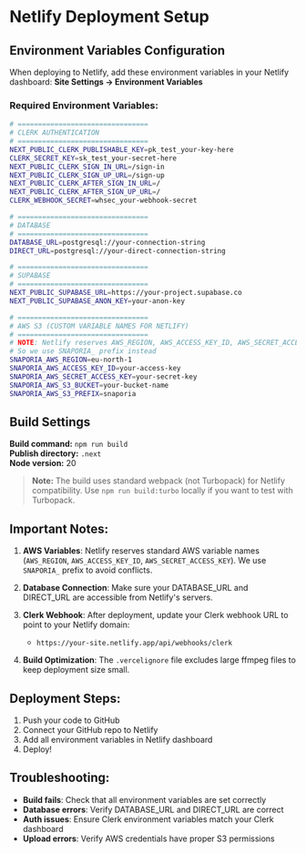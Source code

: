 # Netlify Deployment Setup

## Environment Variables Configuration

When deploying to Netlify, add these environment variables in your Netlify dashboard:
**Site Settings → Environment Variables**

### Required Environment Variables:

```bash
# ================================
# CLERK AUTHENTICATION
# ================================
NEXT_PUBLIC_CLERK_PUBLISHABLE_KEY=pk_test_your-key-here
CLERK_SECRET_KEY=sk_test_your-secret-here
NEXT_PUBLIC_CLERK_SIGN_IN_URL=/sign-in
NEXT_PUBLIC_CLERK_SIGN_UP_URL=/sign-up
NEXT_PUBLIC_CLERK_AFTER_SIGN_IN_URL=/
NEXT_PUBLIC_CLERK_AFTER_SIGN_UP_URL=/
CLERK_WEBHOOK_SECRET=whsec_your-webhook-secret

# ================================
# DATABASE
# ================================
DATABASE_URL=postgresql://your-connection-string
DIRECT_URL=postgresql://your-direct-connection-string

# ================================
# SUPABASE
# ================================
NEXT_PUBLIC_SUPABASE_URL=https://your-project.supabase.co
NEXT_PUBLIC_SUPABASE_ANON_KEY=your-anon-key

# ================================
# AWS S3 (CUSTOM VARIABLE NAMES FOR NETLIFY)
# ================================
# NOTE: Netlify reserves AWS_REGION, AWS_ACCESS_KEY_ID, AWS_SECRET_ACCESS_KEY
# So we use SNAPORIA_ prefix instead
SNAPORIA_AWS_REGION=eu-north-1
SNAPORIA_AWS_ACCESS_KEY_ID=your-access-key
SNAPORIA_AWS_SECRET_ACCESS_KEY=your-secret-key
SNAPORIA_AWS_S3_BUCKET=your-bucket-name
SNAPORIA_AWS_S3_PREFIX=snaporia
```

## Build Settings

**Build command:** `npm run build`  
**Publish directory:** `.next`  
**Node version:** 20

> **Note:** The build uses standard webpack (not Turbopack) for Netlify compatibility. Use `npm run build:turbo` locally if you want to test with Turbopack.

## Important Notes:

1. **AWS Variables**: Netlify reserves standard AWS variable names (`AWS_REGION`, `AWS_ACCESS_KEY_ID`, `AWS_SECRET_ACCESS_KEY`). We use `SNAPORIA_` prefix to avoid conflicts.

2. **Database Connection**: Make sure your DATABASE_URL and DIRECT_URL are accessible from Netlify's servers.

3. **Clerk Webhook**: After deployment, update your Clerk webhook URL to point to your Netlify domain:
   - `https://your-site.netlify.app/api/webhooks/clerk`

4. **Build Optimization**: The `.vercelignore` file excludes large ffmpeg files to keep deployment size small.

## Deployment Steps:

1. Push your code to GitHub
2. Connect your GitHub repo to Netlify
3. Add all environment variables in Netlify dashboard
4. Deploy!

## Troubleshooting:

- **Build fails**: Check that all environment variables are set correctly
- **Database errors**: Verify DATABASE_URL and DIRECT_URL are correct
- **Auth issues**: Ensure Clerk environment variables match your Clerk dashboard
- **Upload errors**: Verify AWS credentials have proper S3 permissions
